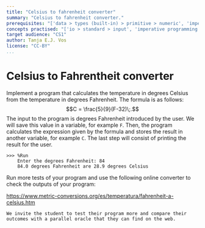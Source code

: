 ```yaml
---
title: "Celsius to fahrenheit converter"
summary: "Celsius to fahrenheit converter."
prerequisites: "['data > types (built-in) > primitive > numeric', 'imperative programming > variables > variable declaration', 'imperative programming > variables > assignment', 'expressions > operators > arithmetic operators']"
concepts practised: "['io > standard > input', 'imperative programming > variables > variable declaration', 'imperative programming > variables > assignment', 'expressions > operators > arithmetic operators']"
target audience: "CS1"
author: Tanja E.J. Vos
license: "CC-BY"
...
```



# Celsius to Fahrentheit converter


Implement a program that calculates the temperature in degrees Celsius from the temperature in degrees Fahrenheit. 
The formula is as follows: $$C = \frac{5}{9}(F-32)\;.$$ 
The input to the program is degrees Fahrenheit introduced by the user. 
We will save this value in a variable, for example `F`. 
Then, the program calculates the expression given by the formula and stores the result in another variable, for example `C`. The last step will consist of printing the result for the user.

```
>>> %Run
    Enter the degrees Fahrenheit: 84
    84.0 degrees Fahrenheit are 28.9 degrees Celsius
```

Run more tests of your program and use the following online
converter to check the outputs of your program:

<https://www.metric-conversions.org/es/temperatura/fahrenheit-a-celsius.htm>

```testruntile
We invite the student to test their program more and compare their
outcomes with a parallel oracle that they can find on the web.
```
